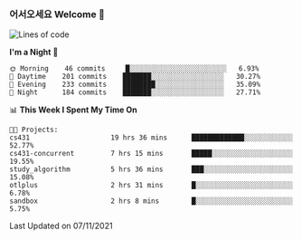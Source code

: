 ### 어서오세요 Welcome 👋

<!--START_SECTION:waka-->
![Lines of code](https://img.shields.io/badge/From%20Hello%20World%20I%27ve%20Written-455423%20lines%20of%20code-blue)

**I'm a Night 🦉** 

```text
🌞 Morning    46 commits     █░░░░░░░░░░░░░░░░░░░░░░░░   6.93% 
🌆 Daytime    201 commits    ███████░░░░░░░░░░░░░░░░░░   30.27% 
🌃 Evening    233 commits    ████████░░░░░░░░░░░░░░░░░   35.09% 
🌙 Night      184 commits    ███████░░░░░░░░░░░░░░░░░░   27.71%

```


📊 **This Week I Spent My Time On** 

```text
🐱‍💻 Projects: 
cs431                    19 hrs 36 mins      █████████████░░░░░░░░░░░░   52.77% 
cs431-concurrent         7 hrs 15 mins       █████░░░░░░░░░░░░░░░░░░░░   19.55% 
study_algorithm          5 hrs 36 mins       ███░░░░░░░░░░░░░░░░░░░░░░   15.08% 
otlplus                  2 hrs 31 mins       █░░░░░░░░░░░░░░░░░░░░░░░░   6.78% 
sandbox                  2 hrs 8 mins        █░░░░░░░░░░░░░░░░░░░░░░░░   5.75%

```


 Last Updated on 07/11/2021
<!--END_SECTION:waka-->
